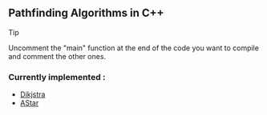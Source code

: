 ## Pathfinding Algorithms in C++

>[!TIP]
>Uncomment the "main" function at the end of the code you want to compile and comment the other ones.

### Currently implemented :
* [Dikjstra](https://github.com/Loris-Moreau/PathfindingAlgorithm/blob/main/PathfindingAlgorithm/Dikjstra.cpp)
* [AStar](https://github.com/Loris-Moreau/PathfindingAlgorithm/blob/main/PathfindingAlgorithm/AStar.cpp)
